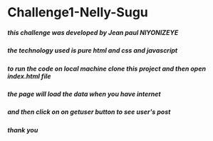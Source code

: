 # Challenge1-Nelly-Sugu
##### this challenge was developed by Jean paul NIYONIZEYE
##### the technology used is pure html and css and javascript
##### to run the code on local machine clone this project and then open index.html file
##### the page will load the data when you have internet
##### and then click on on getuser button to see user's post
##### thank you 
